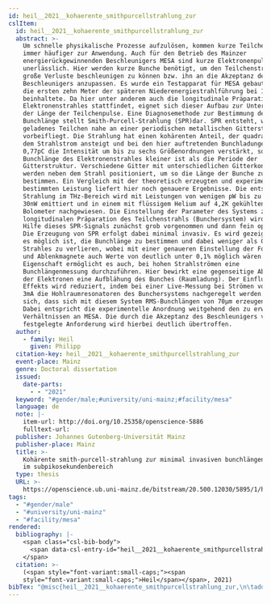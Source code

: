 ```yaml
---
id: heil__2021__kohaerente_smithpurcellstrahlung_zur
cslItem:
  id: heil__2021__kohaerente_smithpurcellstrahlung_zur
  abstract: >-
    Um schnelle physikalische Prozesse aufzulösen, kommen kurze Teilchenpulse
    immer häufiger zur Anwendung. Auch für den Betrieb des Mainzer
    energierückgewinnenden Beschleunigers MESA sind kurze Elektronenpulse
    unerlässlich. Hier werden kurze Bunche benötigt, um den Teilchenstrahl ohne
    große Verluste beschleunigen zu können bzw. ihn an die Akzeptanz des
    Beschleunigers anzupassen. Es wurde ein Testapparat für MESA gebaut, welcher
    die ersten zehn Meter der späteren Niederenergiestrahlführung bei 100keV
    beinhaltete. Da hier unter anderem auch die longitudinale Präparation des
    Elektronenstrahles stattfindet, eignet sich dieser Aufbau zur Untersuchung
    der Länge der Teilchenpulse. Eine Diagnosemethode zur Bestimmung der
    Bunchlänge stellt Smith-Purcell-Strahlung (SPR)dar. SPR entsteht, wenn ein
    geladenes Teilchen nahe an einer periodischen metallischen Gitterstruktur
    vorbeifliegt. Die Strahlung hat einen kohärenten Anteil, der quadratisch mit
    dem Strahlstrom ansteigt und bei den hier auftretenden Bunchladungen von
    0,77pC die Intensität um bis zu sechs Größenordnungen verstärkt, sobald die
    Bunchlänge des Elektronenstrahles kleiner ist als die Periode der
    Gitterstruktur. Verschiedene Gitter mit unterschiedlichen Gitterkonstanten
    werden neben dem Strahl positioniert, um so die Länge der Bunche zu
    bestimmen. Ein Vergleich mit der theoretisch erzeugten und experimentell
    bestimmten Leistung liefert hier noch genauere Ergebnisse. Die entstehende
    Strahlung im THz-Bereich wird mit Leistungen von wenigen pW bis zu maximal
    30nW emittiert und in einem mit flüssigem Helium auf 4,2K gekühlten
    Bolometer nachgewiesen. Die Einstellung der Parameter des Systems zur
    longitudinalen Präparation des Teilchenstrahls (Bunchersystem) wird mit
    Hilfe dieses SPR-Signals zunächst grob vorgenommen und dann fein optimiert.
    Die Erzeugung von SPR erfolgt dabei minimal invasiv. Es wird gezeigt, dass
    es möglich ist, die Bunchlänge zu bestimmen und dabei weniger als 0,6% des
    Strahles zu verlieren, wobei mit einer genaueren Einstellung der Fokussier-
    und Ablenkmagnete auch Werte von deutlich unter 0,1% möglich wären. Diese
    Eigenschaft ermöglicht es auch, bei hohen Strahlströmen eine
    Bunchlängenmessung durchzuführen. Hier bewirkt eine gegenseitige Abstoßung
    der Elektronen eine Aufblähung des Bunches (Raumladung). Der Einfluss dieses
    Effekts wird reduziert, indem bei einer Live-Messung bei Strömen von bis zu
    3mA die Hohlraumresonatoren des Bunchersystems nachgeregelt werden. Es zeigt
    sich, dass sich mit diesem System RMS-Bunchlängen von 70µm erzeugen lassen.
    Dabei entspricht die experimentelle Anordnung weitgehend den zu erwartenden
    Verhältnissen an MESA. Die durch die Akzeptanz des Beschleunigers von 1,7mm
    festgelegte Anforderung wird hierbei deutlich übertroffen.
  author:
    - family: Heil
      given: Philipp
  citation-key: heil__2021__kohaerente_smithpurcellstrahlung_zur
  event-place: Mainz
  genre: Doctoral dissertation
  issued:
    date-parts:
      - - "2021"
  keyword: "#gender/male;#university/uni-mainz;#facility/mesa"
  language: de
  note: |-
    item-url: http://doi.org/10.25358/openscience-5886
    fulltext-url:
  publisher: Johannes Gutenberg-Universität Mainz
  publisher-place: Mainz
  title: >-
    Kohärente smith-purcell-strahlung zur minimal invasiven bunchlängenmessung
    im subpikosekundenbereich
  type: thesis
  URL: >-
    https://openscience.ub.uni-mainz.de/bitstream/20.500.12030/5895/1/heil_philipp-kohärente_smit-20210504093102072.pdf
tags:
  - "#gender/male"
  - "#university/uni-mainz"
  - "#facility/mesa"
rendered:
  bibliography: |-
    <span class="csl-bib-body">
      <span data-csl-entry-id="heil__2021__kohaerente_smithpurcellstrahlung_zur" class="csl-entry"><span class='author-bib'>Heil</span>. <span class='date-bib'>(2021)</span>. <span class='title'><i><b><span style="font-style:normal;">Kohärente smith-purcell-strahlung zur minimal invasiven bunchlängenmessung im subpikosekundenbereich</span></b></i></span> [Doctoral dissertation, Johannes Gutenberg-Universität Mainz]. <span class='URL'><a href='https://openscience.ub.uni-mainz.de/bitstream/20.500.12030/5895/1/heil_philipp-koh'>LINK</a>ärente_smit-20210504093102072.pdf</span></span>
    </span>
  citation: >-
    (<span style="font-variant:small-caps;"><span
    style="font-variant:small-caps;">Heil</span></span>, 2021)
bibTex: "@misc{heil__2021__kohaerente_smithpurcellstrahlung_zur,\n\taddress = {Mainz},\n\tauthor = {Heil, Philipp},\n\tyear = {2021},\n\tnote = {item-url: http://doi.org/10.25358/openscience-5886\nfulltext-url:},\n\tschool = {Johannes Gutenberg-Universit{\\\" a}t Mainz},\n\ttitle = {Koh{\\\" a}rente smith-purcell-strahlung zur minimal invasiven bunchl{\\\" a}ngenmessung im subpikosekundenbereich},\n\ttype = {Doctoral dissertation},\n\turl = {https://openscience.ub.uni-mainz.de/bitstream/20.500.12030/5895/1/heil_philipp-kohärente_smit-20210504093102072.pdf},\n}\n\n"
---
```

